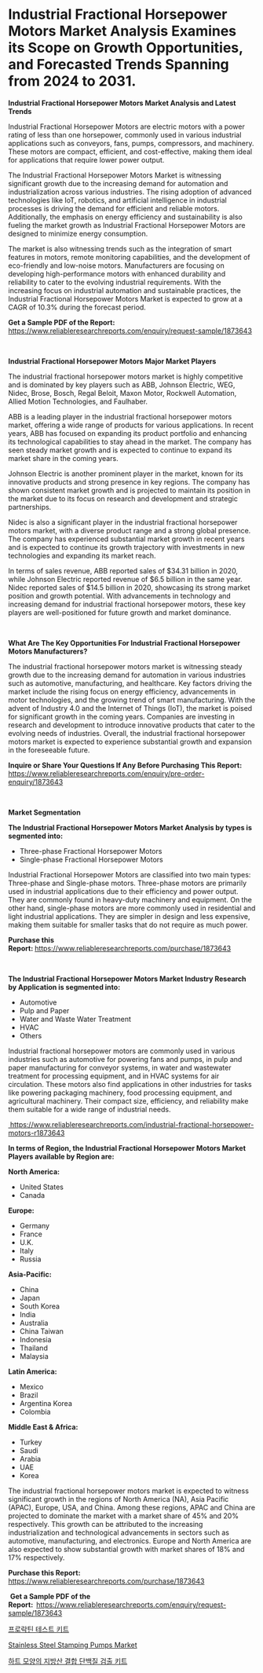 <p><h1>Industrial Fractional Horsepower Motors Market Analysis Examines its Scope on Growth Opportunities, and Forecasted Trends Spanning from 2024 to 2031.</h1></p><p><strong>Industrial Fractional Horsepower Motors Market Analysis and Latest Trends</strong></p>
<p><p>Industrial Fractional Horsepower Motors are electric motors with a power rating of less than one horsepower, commonly used in various industrial applications such as conveyors, fans, pumps, compressors, and machinery. These motors are compact, efficient, and cost-effective, making them ideal for applications that require lower power output.</p><p>The Industrial Fractional Horsepower Motors Market is witnessing significant growth due to the increasing demand for automation and industrialization across various industries. The rising adoption of advanced technologies like IoT, robotics, and artificial intelligence in industrial processes is driving the demand for efficient and reliable motors. Additionally, the emphasis on energy efficiency and sustainability is also fueling the market growth as Industrial Fractional Horsepower Motors are designed to minimize energy consumption.</p><p>The market is also witnessing trends such as the integration of smart features in motors, remote monitoring capabilities, and the development of eco-friendly and low-noise motors. Manufacturers are focusing on developing high-performance motors with enhanced durability and reliability to cater to the evolving industrial requirements. With the increasing focus on industrial automation and sustainable practices, the Industrial Fractional Horsepower Motors Market is expected to grow at a CAGR of 10.3% during the forecast period.</p></p>
<p><strong>Get a Sample PDF of the Report:&nbsp;</strong> <a href="https://www.reliableresearchreports.com/enquiry/request-sample/1873643">https://www.reliableresearchreports.com/enquiry/request-sample/1873643</a></p>
<p>&nbsp;</p>
<p><strong>Industrial Fractional Horsepower Motors Major Market Players</strong></p>
<p><p>The industrial fractional horsepower motors market is highly competitive and is dominated by key players such as ABB, Johnson Electric, WEG, Nidec, Brose, Bosch, Regal Beloit, Maxon Motor, Rockwell Automation, Allied Motion Technologies, and Faulhaber.</p><p>ABB is a leading player in the industrial fractional horsepower motors market, offering a wide range of products for various applications. In recent years, ABB has focused on expanding its product portfolio and enhancing its technological capabilities to stay ahead in the market. The company has seen steady market growth and is expected to continue to expand its market share in the coming years.</p><p>Johnson Electric is another prominent player in the market, known for its innovative products and strong presence in key regions. The company has shown consistent market growth and is projected to maintain its position in the market due to its focus on research and development and strategic partnerships.</p><p>Nidec is also a significant player in the industrial fractional horsepower motors market, with a diverse product range and a strong global presence. The company has experienced substantial market growth in recent years and is expected to continue its growth trajectory with investments in new technologies and expanding its market reach.</p><p>In terms of sales revenue, ABB reported sales of $34.31 billion in 2020, while Johnson Electric reported revenue of $6.5 billion in the same year. Nidec reported sales of $14.5 billion in 2020, showcasing its strong market position and growth potential. With advancements in technology and increasing demand for industrial fractional horsepower motors, these key players are well-positioned for future growth and market dominance.</p></p>
<p>&nbsp;</p>
<p><strong>What Are The Key Opportunities For Industrial Fractional Horsepower Motors Manufacturers?</strong></p>
<p><p>The industrial fractional horsepower motors market is witnessing steady growth due to the increasing demand for automation in various industries such as automotive, manufacturing, and healthcare. Key factors driving the market include the rising focus on energy efficiency, advancements in motor technologies, and the growing trend of smart manufacturing. With the advent of Industry 4.0 and the Internet of Things (IoT), the market is poised for significant growth in the coming years. Companies are investing in research and development to introduce innovative products that cater to the evolving needs of industries. Overall, the industrial fractional horsepower motors market is expected to experience substantial growth and expansion in the foreseeable future.</p></p>
<p><strong>Inquire or Share Your Questions If Any Before Purchasing This Report:</strong> <a href="https://www.reliableresearchreports.com/enquiry/pre-order-enquiry/1873643">https://www.reliableresearchreports.com/enquiry/pre-order-enquiry/1873643</a></p>
<p>&nbsp;</p>
<p><strong>Market Segmentation</strong></p>
<p><strong>The Industrial Fractional Horsepower Motors Market Analysis by types is segmented into:</strong></p>
<p><ul><li>Three-phase Fractional Horsepower Motors</li><li>Single-phase Fractional Horsepower Motors</li></ul></p>
<p><p>Industrial Fractional Horsepower Motors are classified into two main types: Three-phase and Single-phase motors. Three-phase motors are primarily used in industrial applications due to their efficiency and power output. They are commonly found in heavy-duty machinery and equipment. On the other hand, single-phase motors are more commonly used in residential and light industrial applications. They are simpler in design and less expensive, making them suitable for smaller tasks that do not require as much power.</p></p>
<p><strong>Purchase this Report:&nbsp;</strong><a href="https://www.reliableresearchreports.com/purchase/1873643">https://www.reliableresearchreports.com/purchase/1873643</a></p>
<p>&nbsp;</p>
<p><strong>The Industrial Fractional Horsepower Motors Market Industry Research by Application is segmented into:</strong></p>
<p><ul><li>Automotive</li><li>Pulp and Paper</li><li>Water and Waste Water Treatment</li><li>HVAC</li><li>Others</li></ul></p>
<p><p>Industrial fractional horsepower motors are commonly used in various industries such as automotive for powering fans and pumps, in pulp and paper manufacturing for conveyor systems, in water and wastewater treatment for processing equipment, and in HVAC systems for air circulation. These motors also find applications in other industries for tasks like powering packaging machinery, food processing equipment, and agricultural machinery. Their compact size, efficiency, and reliability make them suitable for a wide range of industrial needs.</p></p>
<p><a href="https://www.reliableresearchreports.com/industrial-fractional-horsepower-motors-r1873643">&nbsp;https://www.reliableresearchreports.com/industrial-fractional-horsepower-motors-r1873643</a></p>
<p><strong>In terms of Region, the Industrial Fractional Horsepower Motors Market Players available by Region are:</strong></p>
<p>
    <p> <strong> North America: </strong>
        <ul>
            <li>United States</li>
            <li>Canada</li>
        </ul>
        </p> 
    <p> <strong> Europe: </strong>
        <ul>
            <li>Germany</li>
            <li>France</li>
            <li>U.K.</li>
            <li>Italy</li>
            <li>Russia</li>
        </ul>
        </p> 
    <p> <strong> Asia-Pacific: </strong>
        <ul>
            <li>China</li>
            <li>Japan</li>
            <li>South Korea</li>
            <li>India</li>
            <li>Australia</li>
            <li>China Taiwan</li>
            <li>Indonesia</li>
            <li>Thailand</li>
            <li>Malaysia</li>
        </ul>
        </p> 
    <p> <strong> Latin America: </strong>
        <ul>
            <li>Mexico</li>
            <li>Brazil</li>
            <li>Argentina Korea</li>
            <li>Colombia</li>
        </ul>
        </p> 
    <p> <strong> Middle East & Africa: </strong>
        <ul>
            <li>Turkey</li>
            <li>Saudi</li>
            <li>Arabia</li>
            <li>UAE</li>
            <li>Korea</li>
        </ul>
    </p>
    </p>
<p><p>The industrial fractional horsepower motors market is expected to witness significant growth in the regions of North America (NA), Asia Pacific (APAC), Europe, USA, and China. Among these regions, APAC and China are projected to dominate the market with a market share of 45% and 20% respectively. This growth can be attributed to the increasing industrialization and technological advancements in sectors such as automotive, manufacturing, and electronics. Europe and North America are also expected to show substantial growth with market shares of 18% and 17% respectively.</p></p>
<p><strong>Purchase this Report: </strong><a href="https://www.reliableresearchreports.com/purchase/1873643">https://www.reliableresearchreports.com/purchase/1873643</a></p>
<p>&nbsp;<strong>Get a Sample PDF of the Report:&nbsp;&nbsp;</strong><a href="https://www.reliableresearchreports.com/enquiry/request-sample/1873643">https://www.reliableresearchreports.com/enquiry/request-sample/1873643</a></p>
<p><strong></strong></p>
<p><p><a href="https://medium.com/@salennagilmor1/2024%EB%85%84%EB%B6%80%ED%84%B0-2031%EB%85%84%EA%B9%8C%EC%A7%80-%EC%98%88%EC%83%81%EB%90%98%EB%8A%94-%ED%94%84%EB%A1%A4%EB%9E%99%ED%8B%B4-%ED%85%8C%EC%8A%A4%ED%8A%B8-%ED%82%A4%ED%8A%B8-%EC%8B%9C%EC%9E%A5-%EC%97%AD%ED%95%99-%EB%B0%8F-%EC%84%B1%EC%9E%A5-%EA%B8%B0%EB%8A%A5%EC%9D%84-%EB%B6%84%EC%84%9D%ED%95%98%EA%B3%A0-%EC%9E%88%EC%8A%B5%EB%8B%88%EB%8B%A4-29d47912edc2">프로락틴 테스트 키트</a></p><p><a href="https://view.publitas.com/reportprime-1/insights-into-the-stainless-steel-stamping-pumps-industry-market-financial-status-market-size-and-revenue-analysis-up-to-2031/">Stainless Steel Stamping Pumps Market</a></p><p><a href="https://medium.com/@basmakahin54/%EA%B8%80%EB%A1%9C%EB%B2%8C-%ED%95%98%ED%8A%B8-%EB%AA%A8%EC%96%91-%EC%A7%80%EB%B0%A9%EC%82%B0-%EA%B2%B0%ED%95%A9-%EB%8B%A8%EB%B0%B1%EC%A7%88-%EA%B0%90%EC%A7%80-%ED%82%A4%ED%8A%B8-%EC%8B%9C%EC%9E%A5-%EA%B7%9C%EB%AA%A8%EB%8A%94-%EC%97%B0%ED%8F%89%EA%B7%A0-%EC%84%B1%EC%9E%A5%EB%A5%A0-%EC%97%90-%EB%8B%AC%ED%95%A0-%EA%B2%83%EC%9C%BC%EB%A1%9C-%EC%98%88%EC%83%81%EB%90%98%EB%A9%B0-%EC%9D%B4-%EB%B3%B4%EA%B3%A0%EC%84%9C%EB%8A%94-2024%EB%85%84%EB%B6%80%ED%84%B0-2031%EB%85%84%EA%B9%8C%EC%A7%80%EC%9D%98-%EC%8B%9C%EC%9E%A5-%EC%84%B1%EC%9E%A5-%ED%8A%B8%EB%A0%8C%EB%93%9C-%EA%B8%B0%ED%9A%8C-%EB%B0%8F-21b6482c243d">하트 모양의 지방산 결합 단백질 검출 키트</a></p></p>
